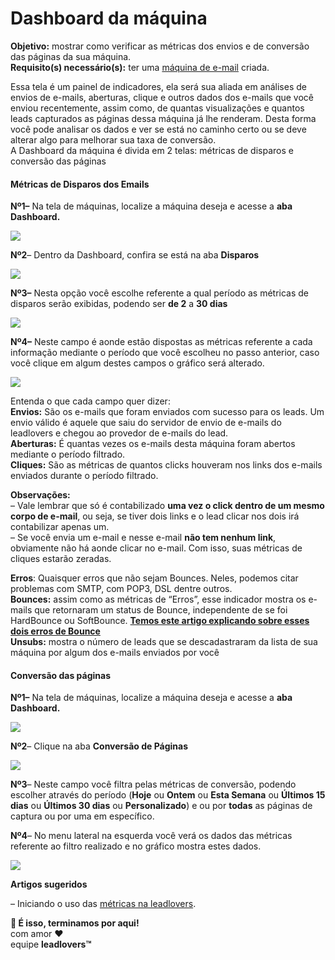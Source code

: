 # Dashboard da máquina

**Objetivo:** mostrar como verificar as métricas dos envios e de conversão das páginas da sua máquina.\
**Requisito(s) necessário(s):** ter uma [máquina de e-mail](https://www.youtube.com/watch?v=qPuUhRWVtns) criada.

Essa tela é um painel de indicadores, ela será sua aliada em análises de envios de e-mails, aberturas, clique e outros dados dos e-mails que você enviou recentemente, assim como, de quantas visualizações e quantos leads capturados as páginas dessa máquina já lhe renderam. Desta forma você pode analisar os dados e ver se está no caminho certo ou se deve alterar algo para melhorar sua taxa de conversão.\
A Dashboard da máquina é divida em 2 telas: métricas de disparos e conversão das páginas

#### **Métricas de Disparos dos Emails**  <a href="#disparos" id="disparos"></a>

**Nº1–** Na tela de máquinas, localize a máquina deseja e acesse a **aba Dashboard.**

[![](https://legado.leadlovers.site/wp-content/uploads/2021/03/metricas1.png)](https://legado.leadlovers.site/wp-content/uploads/2021/03/metricas1.png)

**Nº2**– Dentro da Dashboard, confira se está na aba **Disparos**

[![](https://legado.leadlovers.site/wp-content/uploads/2021/03/metricas2.png)](https://legado.leadlovers.site/wp-content/uploads/2021/03/metricas2.png)

**Nº3–** Nesta opção você escolhe referente a qual período as métricas de disparos serão exibidas, podendo ser **de 2** a **30 dias**

[![](https://legado.leadlovers.site/wp-content/uploads/2021/03/metricas3.png)](https://legado.leadlovers.site/wp-content/uploads/2021/03/metricas3.png)

**Nº4–** Neste campo é aonde estão dispostas as métricas referente a cada informação mediante o período que você escolheu no passo anterior, caso você clique em algum destes campos o gráfico será alterado.

[![](https://legado.leadlovers.site/wp-content/uploads/2021/03/metricas4.png)](https://legado.leadlovers.site/wp-content/uploads/2021/03/metricas4.png)

Entenda o que cada campo quer dizer:\
**Envios:** São os e-mails que foram enviados com sucesso para os leads. Um envio válido é aquele que saiu do servidor de envio de e-mails do leadlovers e chegou ao provedor de e-mails do lead.\
**Aberturas:** É quantas vezes os e-mails desta máquina foram abertos mediante o período filtrado.\
**Cliques:** São as métricas de quantos clicks houveram nos links dos e-mails enviados durante o período filtrado.

**Observações:**\
– Vale lembrar que só é contabilizado **uma vez o click dentro de um mesmo corpo de e-mail**, ou seja, se tiver dois links e o lead clicar nos dois irá contabilizar apenas um.\
– Se você envia um e-mail e nesse e-mail **não tem nenhum link**, obviamente não há aonde clicar no e-mail. Com isso, suas métricas de cliques estarão zeradas.

**Erros**: Quaisquer erros que não sejam Bounces. Neles, podemos citar problemas com SMTP, com POP3, DSL dentre outros.\
**Bounces:** assim como as métricas de “Erros”, esse indicador mostra os e-mails que retornaram um status de Bounce, independente de se foi HardBounce ou SoftBounce. [**Temos este artigo explicando sobre esses dois erros de Bounce**](https://suporte.love/o-que-e-hard-bounce-e-soft-bounce/)\
**Unsubs:** mostra o número de leads que se descadastraram da lista de sua máquina por algum dos e-mails enviados por você

#### Conversão das páginas <a href="#conversoes" id="conversoes"></a>

**Nº1–** Na tela de máquinas, localize a máquina deseja e acesse a **aba Dashboard.**

[![](https://legado.leadlovers.site/wp-content/uploads/2021/03/conversao1.png)](https://legado.leadlovers.site/wp-content/uploads/2021/03/conversao1.png)

**Nº2**– Clique na aba **Conversão de Páginas**

[![](https://legado.leadlovers.site/wp-content/uploads/2021/03/conversao2.png)](https://legado.leadlovers.site/wp-content/uploads/2021/03/conversao2.png)

**Nº3**– Neste campo você filtra pelas métricas de conversão, podendo escolher através do período (**Hoje** ou **Ontem** ou **Esta Semana** ou **Últimos 15 dias** ou **Últimos 30 dias** ou **Personalizado**) e ou por **todas** as páginas de captura ou por uma em específico.

**Nº4**– No menu lateral na esquerda você verá os dados das métricas referente ao filtro realizado e no gráfico mostra estes dados.

[![](https://legado.leadlovers.site/wp-content/uploads/2021/03/conversao3.png)](https://legado.leadlovers.site/wp-content/uploads/2021/03/conversao3.png)

**Artigos sugeridos**

– Iniciando o uso das [métricas na leadlovers](https://www.youtube.com/watch?v=GHStDNZOCuY).

**🏁 É isso, terminamos por aqui!**\
com amor ❤\
equipe **leadlovers™**
